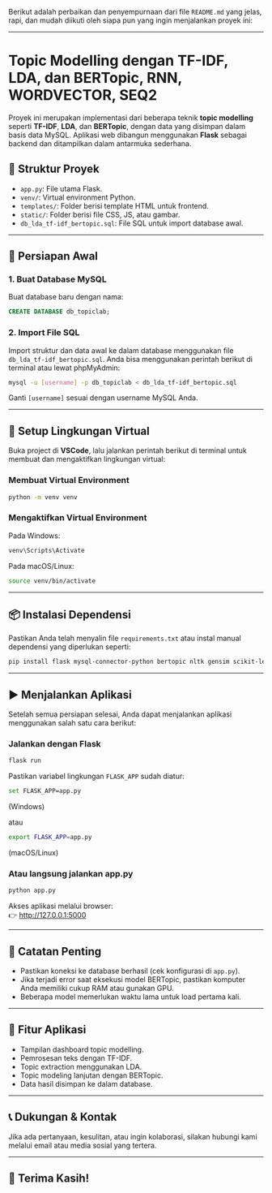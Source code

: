 Berikut adalah perbaikan dan penyempurnaan dari file `README.md` yang jelas, rapi, dan mudah diikuti oleh siapa pun yang ingin menjalankan proyek ini:

---

# Topic Modelling dengan TF-IDF, LDA, dan BERTopic, RNN, WORDVECTOR, SEQ2

Proyek ini merupakan implementasi dari beberapa teknik **topic modelling** seperti **TF-IDF**, **LDA**, dan **BERTopic**, dengan data yang disimpan dalam basis data MySQL. Aplikasi web dibangun menggunakan **Flask** sebagai backend dan ditampilkan dalam antarmuka sederhana.

## 📁 Struktur Proyek

- `app.py`: File utama Flask.
- `venv/`: Virtual environment Python.
- `templates/`: Folder berisi template HTML untuk frontend.
- `static/`: Folder berisi file CSS, JS, atau gambar.
- `db_lda_tf-idf_bertopic.sql`: File SQL untuk import database awal.

---

## 🔧 Persiapan Awal

### 1. Buat Database MySQL

Buat database baru dengan nama:

```sql
CREATE DATABASE db_topiclab;
```

### 2. Import File SQL

Import struktur dan data awal ke dalam database menggunakan file `db_lda_tf-idf_bertopic.sql`. Anda bisa menggunakan perintah berikut di terminal atau lewat phpMyAdmin:

```bash
mysql -u [username] -p db_topiclab < db_lda_tf-idf_bertopic.sql
```

Ganti `[username]` sesuai dengan username MySQL Anda.

---

## 🐍 Setup Lingkungan Virtual

Buka project di **VSCode**, lalu jalankan perintah berikut di terminal untuk membuat dan mengaktifkan lingkungan virtual:

### Membuat Virtual Environment

```bash
python -m venv venv
```

### Mengaktifkan Virtual Environment

Pada Windows:
```bash
venv\Scripts\Activate
```

Pada macOS/Linux:
```bash
source venv/bin/activate
```

---

## 📦 Instalasi Dependensi

Pastikan Anda telah menyalin file `requirements.txt` atau instal manual dependensi yang diperlukan seperti:

```bash
pip install flask mysql-connector-python bertopic nltk gensim scikit-learn pandas
```

---

## ▶️ Menjalankan Aplikasi

Setelah semua persiapan selesai, Anda dapat menjalankan aplikasi menggunakan salah satu cara berikut:

### Jalankan dengan Flask

```bash
flask run
```

Pastikan variabel lingkungan `FLASK_APP` sudah diatur:

```bash
set FLASK_APP=app.py
```
(Windows)

atau

```bash
export FLASK_APP=app.py
```
(macOS/Linux)

### Atau langsung jalankan app.py

```bash
python app.py
```

Akses aplikasi melalui browser:  
👉 http://127.0.0.1:5000

---

## 📝 Catatan Penting

- Pastikan koneksi ke database berhasil (cek konfigurasi di `app.py`).
- Jika terjadi error saat eksekusi model BERTopic, pastikan komputer Anda memiliki cukup RAM atau gunakan GPU.
- Beberapa model memerlukan waktu lama untuk load pertama kali.

---

## 🚀 Fitur Aplikasi

- Tampilan dashboard topic modelling.
- Pemrosesan teks dengan TF-IDF.
- Topic extraction menggunakan LDA.
- Topic modeling lanjutan dengan BERTopic.
- Data hasil disimpan ke dalam database.

---


## 📞 Dukungan & Kontak

Jika ada pertanyaan, kesulitan, atau ingin kolaborasi, silakan hubungi kami melalui email atau media sosial yang tertera.

---

## 🙏 Terima Kasih!
